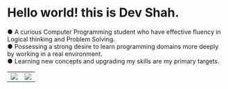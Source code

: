 # Hello world! this is Dev Shah. 

● A curious Computer Programming student who have effective fluency in Logical thinking and Problem Solving. <br>
● Possessing a strong desire to learn programming domains more deeply by working in a real environment. <br>
● Learning new concepts and upgrading my skills are my primary targets. <br>

<table>

<tr>

  <td> <img src="https://github-readme-stats.vercel.app/api?username=busycaesar" /> </td>
  <td> <img src="https://github-readme-stats.vercel.app/api/top-langs/?username=busycaesar" /> </td>
  
</tr>

</table>

<!---
busycaesar/busycaesar is a ✨ special ✨ repository because its `README.md` (this file) appears on your GitHub profile.
You can click the Preview link to take a look at your changes.
--->
